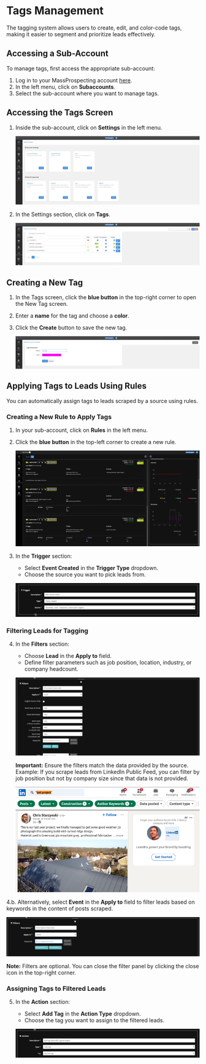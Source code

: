 # Tags Management

The tagging system allows users to create, edit, and color-code tags, making it easier to segment and prioritize leads effectively.

## Accessing a Sub-Account

To manage tags, first access the appropriate sub-account:

1. Log in to your MassProspecting account [here](https://massprospecting.com/login).
2. In the left menu, click on **Subaccounts**.
3. Select the sub-account where you want to manage tags.

## Accessing the Tags Screen

1. Inside the sub-account, click on **Settings** in the left menu.

   ![Settings Screen](../assets/user/7-1.png)

2. In the Settings section, click on **Tags**.

   ![Tags Screen](../assets/user/7-2.png)

## Creating a New Tag

1. In the Tags screen, click the **blue button** in the top-right corner to open the New Tag screen.
2. Enter a **name** for the tag and choose a **color**.
3. Click the **Create** button to save the new tag.

   ![New Tags Screen](../assets/user/7-3.png)

## Applying Tags to Leads Using Rules

You can automatically assign tags to leads scraped by a source using rules.

### Creating a New Rule to Apply Tags

1. In your sub-account, click on **Rules** in the left menu.
2. Click the **blue button** in the top-left corner to create a new rule.

   ![Rules Screen](../assets/user/8-1.png)

3. In the **Trigger** section:
   - Select **Event Created** in the **Trigger Type** dropdown.
   - Choose the source you want to pick leads from.

   ![Defining Rule Trigger](../assets/user/7-4.png)

### Filtering Leads for Tagging

4. In the **Filters** section:
   - Choose **Lead** in the **Apply to** field.
   - Define filter parameters such as job position, location, industry, or company headcount.

   ![Filtering by Leads Attributes](../assets/user/7-5.png)

   **Important:** Ensure the filters match the data provided by the source.  
   Example: If you scrape leads from LinkedIn Public Feed, you can filter by job position but not by company size since that data is not provided.

   ![Scraping LinkedIn Public Feed](../assets/user/7-6.png)

4.b. Alternatively, select **Event** in the **Apply to** field to filter leads based on keywords in the content of posts scraped.

   ![Filtering by Events Content](../assets/user/7-7.png)

   **Note:** Filters are optional. You can close the filter panel by clicking the close icon in the top-right corner.

### Assigning Tags to Filtered Leads

5. In the **Action** section:
   - Select **Add Tag** in the **Action Type** dropdown.
   - Choose the tag you want to assign to the filtered leads.

   ![Defining Rule Action](../assets/user/7-8.png)
